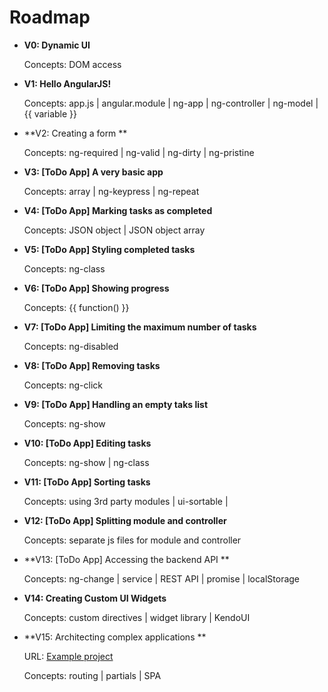 ﻿Roadmap
========================

* **V0: Dynamic UI** 
	
	Concepts: DOM access 

* **V1: Hello AngularJS!** 
	
	Concepts: app.js | angular.module | ng-app | ng-controller | ng-model | {{ variable }}

* **V2: Creating a form **
	
	Concepts: ng-required | ng-valid | ng-dirty | ng-pristine 
	
* **V3: [ToDo App] A very basic app** 
	
	Concepts: array | ng-keypress | ng-repeat

* **V4: [ToDo App] Marking tasks as completed**  
	
	Concepts: JSON object | JSON object array

* **V5: [ToDo App] Styling completed tasks**
	
	Concepts: ng-class

* **V6: [ToDo App] Showing progress** 
	
	Concepts: {{ function() }}

* **V7: [ToDo App] Limiting the maximum number of tasks** 
	
	Concepts: ng-disabled

* **V8: [ToDo App] Removing tasks** 
	
	Concepts: ng-click

* **V9: [ToDo App] Handling an empty taks list** 
	
	Concepts: ng-show

* **V10: [ToDo App] Editing tasks** 
	
	Concepts: ng-show | ng-class 

* **V11: [ToDo App] Sorting tasks**  
	
	Concepts: using 3rd party modules | ui-sortable |  

* **V12: [ToDo App] Splitting module and controller** 
	
	Concepts: separate js files for module and controller  

* **V13: [ToDo App] Accessing the backend API ** 
	
	Concepts: ng-change | service | REST API | promise | localStorage 
	
* **V14: Creating Custom UI Widgets**
	
	Concepts: custom directives | widget library | KendoUI   

* **V15: Architecting complex applications **
	
	URL: [Example project](https://github.com/git-mhaque/Angular-SPA-WebAPI)
	
	Concepts: routing | partials | SPA    
